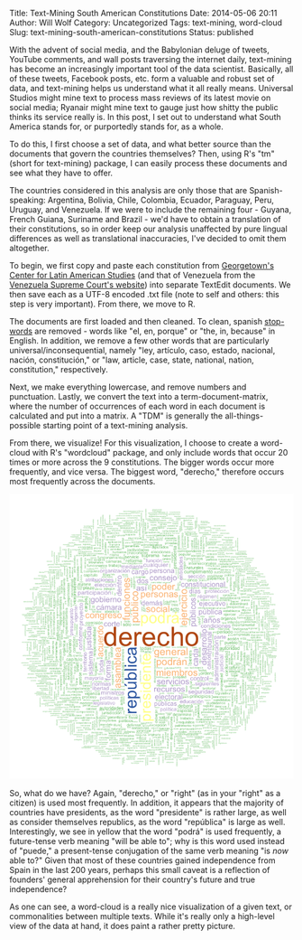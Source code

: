 Title: Text-Mining South American Constitutions
Date: 2014-05-06 20:11
Author: Will Wolf
Category: Uncategorized
Tags: text-mining, word-cloud
Slug: text-mining-south-american-constitutions
Status: published

With the advent of social media, and the Babylonian deluge of tweets, YouTube comments, and wall posts traversing the internet daily, text-mining has become an increasingly important tool of the data scientist. Basically, all of these tweets, Facebook posts, etc. form a valuable and robust set of data, and text-mining helps us understand what it all really means. Universal Studios might mine text to process mass reviews of its latest movie on social media; Ryanair might mine text to gauge just how shitty the public thinks its service really is. In this post, I set out to understand what South America stands for, or purportedly stands for, as a whole.

To do this, I first choose a set of data, and what better source than the documents that govern the countries themselves? Then, using R's "tm" (short for text-mining) package, I can easily process these documents and see what they have to offer.

The countries considered in this analysis are only those that are Spanish-speaking: Argentina, Bolivia, Chile, Colombia, Ecuador, Paraguay, Peru, Uruguay, and Venezuela. If we were to include the remaining four - Guyana, French Guiana, Suriname and Brazil - we'd have to obtain a translation of their constitutions, so in order keep our analysis unaffected by pure lingual differences as well as translational inaccuracies, I've decided to omit them altogether.

To begin, we first copy and paste each constitution from [Georgetown's Center for Latin American Studies](http://pdba.georgetown.edu/constitutions/constitutions.html) (and that of Venezuela from the [Venezuela Supreme Court's website](http://www.tsj.gov.ve/legislacion/constitucion1999.htm)) into separate TextEdit documents. We then save each as a UTF-8 encoded .txt file (note to self and others: this step is very important). From there, we move to R.

The documents are first loaded and then cleaned. To clean, spanish [stop-words](http://en.wikipedia.org/wiki/Stop_words) are removed - words like "el, en, porque" or "the, in, because" in English. In addition, we remove a few other words that are particularly universal/inconsequential, namely "ley, artículo, caso, estado, nacional, nación, constitución," or "law, article, case, state, national, nation, constitution," respectively.

Next, we make everything lowercase, and remove numbers and punctuation. Lastly, we convert the text into a term-document-matrix, where the number of occurrences of each word in each document is calculated and put into a matrix. A "TDM" is generally the all-things-possible starting point of a text-mining analysis.

From there, we visualize! For this visualization, I choose to create a word-cloud with R's "wordcloud" package, and only include words that occur 20 times or more across the 9 constitutions. The bigger words occur more frequently, and vice versa. The biggest word, "derecho," therefore occurs most frequently across the documents.

![constitution word cloud](figures/constitution_wordcloud.png)

So, what do we have? Again, "derecho," or "right" (as in your "right" as a citizen) is used most frequently. In addition, it appears that the majority of countries have presidents, as the word "presidente" is rather large, as well as consider themselves republics, as the word "república" is large as well. Interestingly, we see in yellow that the word "podrá" is used frequently, a future-tense verb meaning "will be able to"; why is this word used instead of "puede," a present-tense conjugation of the same verb meaning "is *now* able to?" Given that most of these countries gained independence from Spain in the last 200 years, perhaps this small caveat is a reflection of founders' general apprehension for their country's future and true independence?

As one can see, a word-cloud is a really nice visualization of a given text, or commonalities between multiple texts. While it's really only a high-level view of the data at hand, it does paint a rather pretty picture.
